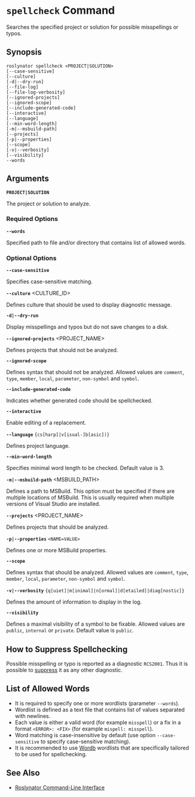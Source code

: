 
# `spellcheck` Command

Searches the specified project or solution for possible misspellings or typos.

## Synopsis

```shell
roslynator spellcheck <PROJECT|SOLUTION>
[--case-sensitive]
[--culture]
[-d|--dry-run]
[--file-log]
[--file-log-verbosity]
[--ignored-projects]
[--ignored-scope]
[--include-generated-code]
[--interactive]
[--language]
[--min-word-length]
[-m|--msbuild-path]
[--projects]
[-p|--properties]
[--scope]
[-v|--verbosity]
[--visibility]
--words
```

## Arguments

**`PROJECT|SOLUTION`**

The project or solution to analyze.

### Required Options

**`--words`** <PATH>

Specified path to file and/or directory that contains list of allowed words.

### Optional Options

**`--case-sensitive`**

Specifies case-sensitive matching.

**`--culture`** <CULTURE_ID>

Defines culture that should be used to display diagnostic message.

**`-d|--dry-run`**

Display misspellings and typos but do not save changes to a disk.
 
**`--ignored-projects`** <PROJECT_NAME>

Defines projects that should not be analyzed.

**`--ignored-scope`** <SCOPE>

Defines syntax that should not be analyzed. Allowed values are `comment`, `type`, `member`, `local`, `parameter`, `non-symbol` and `symbol`.

**`--include-generated-code`**

Indicates whether generated code should be spellchecked.

**`--interactive`**

Enable editing of a replacement.

**`--language`** `{cs[harp]|v[isual-]b[asic])}`

Defines project language.

**`--min-word-length`** <NUM>

Specifies minimal word length to be checked. Default value is 3.

**`-m|--msbuild-path`** <MSBUILD_PATH>

Defines a path to MSBuild. This option must be specified if there are multiple locations of MSBuild. This is usually required when multiple versions of Visual Studio are installed.

**`--projects`** <PROJECT_NAME>

Defines projects that should be analyzed.

**`-p|--properties`** `<NAME=VALUE>`

Defines one or more MSBuild properties.

**`--scope`** <SCOPE>

Defines syntax that should be analyzed. Allowed values are `comment`, `type`, `member`, `local`, `parameter`, `non-symbol` and `symbol`.

**`-v|--verbosity`** `{q[uiet]|m[inimal]|n[ormal]|d[etailed]|diag[nostic]}`

Defines the amount of information to display in the log.

**`--visibility`** <VISIBILITY>

Defines a  maximal visibility of a symbol to be fixable. Allowed values are `public`, `internal` or `private`. Default value is `public`.

## How to Suppress Spellchecking

Possible misspelling or typo is reported as a diagnostic `RCS2001`.
Thus it is possible to [suppress](../HowToConfigureAnalyzers.md#how-to-suppress-a-diagnostic) it as any other diagnostic. 

## List of Allowed Words

* It is required to specify one or more wordlists (parameter `--words`).
* Wordlist is defined as a text file that contains list of values separated with newlines.
* Each value is either a valid word (for example `misspell`) or a fix in a format `<ERROR>: <FIX>` (for example `mispell: misspell`).
* Word matching is case-insensitive by default (use option `--case-sensitive` to specify case-sensitive matching).
* It is recommended to use [Wordb](https://github.com/JosefPihrt/Wordb/tree/main/data) wordlists that are specifically tailored to be used for spellchecking.

## See Also

* [Roslynator Command-Line Interface](README.md)
